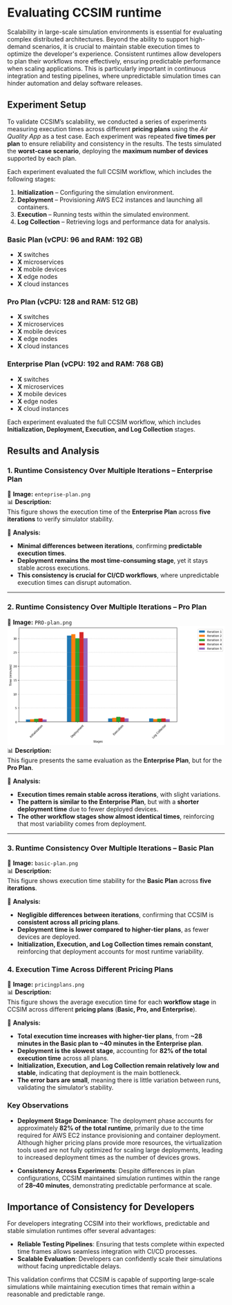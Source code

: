 
# Evaluating CCSIM runtime

Scalability in large-scale simulation environments is essential for evaluating complex distributed architectures. Beyond the ability to support high-demand scenarios, it is crucial to maintain stable execution times to optimize the developer's experience. Consistent runtimes allow developers to plan their workflows more effectively, ensuring predictable performance when scaling applications. This is particularly important in continuous integration and testing pipelines, where unpredictable simulation times can hinder automation and delay software releases.

## Experiment Setup
To validate CCSIM’s scalability, we conducted a series of experiments measuring execution times across different **pricing plans** using the _Air Quality App_ as a test case. Each experiment was repeated **five times per plan** to ensure reliability and consistency in the results. The tests simulated the **worst-case scenario**, deploying the **maximum number of devices** supported by each plan.

Each experiment evaluated the full CCSIM workflow, which includes the following stages:

1.  **Initialization** – Configuring the simulation environment.
2.  **Deployment** – Provisioning AWS EC2 instances and launching all containers.
3.  **Execution** – Running tests within the simulated environment.
4.  **Log Collection** – Retrieving logs and performance data for analysis.

### Basic Plan (vCPU: 96 and RAM: 192 GB)
- **X** switches
- **X** microservices
- **X** mobile devices
- **X** edge nodes
- **X** cloud instances

### Pro Plan (vCPU: 128 and RAM: 512 GB)
- **X** switches
- **X** microservices
- **X** mobile devices
- **X** edge nodes
- **X** cloud instances

### Enterprise Plan (vCPU: 192 and RAM: 768 GB)
- **X** switches
- **X** microservices
- **X** mobile devices
- **X** edge nodes
- **X** cloud instances

Each experiment evaluated the full CCSIM workflow, which includes **Initialization, Deployment, Execution, and Log Collection** stages.

## Results and Analysis


### **1. Runtime Consistency Over Multiple Iterations – Enterprise Plan**

📌 **Image:** `enteprise-plan.png`  
📊 **Description:**  
This figure shows the execution time of the **Enterprise Plan** across **five iterations** to verify simulator stability.

🔎 **Analysis:**

-   **Minimal differences between iterations**, confirming **predictable execution times**.
-   **Deployment remains the most time-consuming stage**, yet it stays stable across executions.
-   **This consistency is crucial for CI/CD workflows**, where unpredictable execution times can disrupt automation.

----------

### **2. Runtime Consistency Over Multiple Iterations – Pro Plan**

📌 **Image:** `PRO-plan.png` 
![Pro Plan Iterations](figures/PRO-plan.png) 
📊 **Description:**  
This figure presents the same evaluation as the **Enterprise Plan**, but for the **Pro Plan**.

🔎 **Analysis:**

-   **Execution times remain stable across iterations**, with slight variations.
-   **The pattern is similar to the Enterprise Plan**, but with a **shorter deployment time** due to fewer deployed devices.
-   **The other workflow stages show almost identical times**, reinforcing that most variability comes from deployment.

----------

### **3. Runtime Consistency Over Multiple Iterations – Basic Plan**

📌 **Image:** `basic-plan.png`  
📊 **Description:**  
This figure shows execution time stability for the **Basic Plan** across **five iterations**.

🔎 **Analysis:**

-   **Negligible differences between iterations**, confirming that CCSIM is **consistent across all pricing plans**.
-   **Deployment time is lower compared to higher-tier plans**, as fewer devices are deployed.
-   **Initialization, Execution, and Log Collection times remain constant**, reinforcing that deployment accounts for most runtime variability.

### **4. Execution Time Across Different Pricing Plans**

📌 **Image:** `pricingplans.png`  
📊 **Description:**  
This figure shows the average execution time for each **workflow stage** in CCSIM across different **pricing plans** (**Basic, Pro, and Enterprise**).

🔎 **Analysis:**

-   **Total execution time increases with higher-tier plans**, from **~28 minutes in the Basic plan to ~40 minutes in the Enterprise plan**.
-   **Deployment is the slowest stage**, accounting for **82% of the total execution time** across all plans.
-   **Initialization, Execution, and Log Collection remain relatively low and stable**, indicating that deployment is the main bottleneck.
-   **The error bars are small**, meaning there is little variation between runs, validating the simulator’s stability.

### Key Observations

- **Deployment Stage Dominance**: The deployment phase accounts for approximately **82% of the total runtime**, primarily due to the time required for AWS EC2 instance provisioning and container deployment. Although higher pricing plans provide more resources, the virtualization tools used are not fully optimized for scaling large deployments, leading to increased deployment times as the number of devices grows.

- **Consistency Across Experiments**: Despite differences in plan configurations, CCSIM maintained simulation runtimes within the range of **28–40 minutes**, demonstrating predictable performance at scale.

## Importance of Consistency for Developers

For developers integrating CCSIM into their workflows, predictable and stable simulation runtimes offer several advantages:

- **Reliable Testing Pipelines**: Ensuring that tests complete within expected time frames allows seamless integration with CI/CD processes.
- **Scalable Evaluation**: Developers can confidently scale their simulations without facing unpredictable delays.

This validation confirms that CCSIM is capable of supporting large-scale simulations while maintaining execution times that remain within a reasonable and predictable range.
